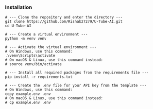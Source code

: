 ### Installation
    # --- Clone the repository and enter the directory ---
    git clone https://github.com/Rishab27279/U-Tube-AI.git
    cd U-Tube-AI
    
    # --- Create a virtual environment ---
    python -m venv venv
    
    # --- Activate the virtual environment ---
    # On Windows, use this command:
    .\venv\Scripts\activate
    # On macOS & Linux, use this command instead:
    # source venv/bin/activate
    
    # --- Install all required packages from the requirements file ---
    pip install -r requirements.txt
    
    # --- Create the .env file for your API key from the template ---
    # On Windows, use this command:
    copy example.env .env
    # On macOS & Linux, use this command instead:
    # cp example.env .env
